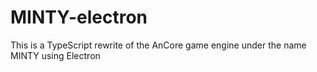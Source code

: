 # MINTY-electron

This is a TypeScript rewrite of the AnCore game engine under the name MINTY using Electron 
